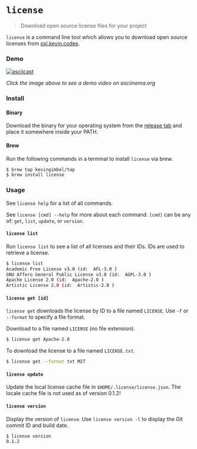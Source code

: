 # `license`
> Download open source license files for your project

`license` is a command line tool which allows you to download open source licenses from [osl.kevin.codes](http://osl.kevin.codes).

### Demo

[![asciicast](https://asciinema.org/a/Y58TBBoRlqnHdHlJiNBvN1VcC.png)](https://asciinema.org/a/Y58TBBoRlqnHdHlJiNBvN1VcC)

_Click the image above to see a demo video on asciinema.org_

### Install

#### Binary

Download the binary for your operating system from the [release tab](https://github.com/kevingimbel/license/releases) and place it somewhere inside your PATH.

#### Brew

Run the following commands in a terminal to install `license` via brew.

```sh
$ brew tap kevingimbel/tap
$ brew install license
```

### Usage

See `license help` for a list of all commands.

See `license [cmd] --help` for more about each command. `[cmd]` can be any of: `get`, `list`, `update`, or `version`.

#### `license list`

Run `license list` to see a list of all licenses and their IDs. IDs are used to retrieve a license.

```sh
$ license list
Academic Free License v3.0 (id:  AFL-3.0 )
GNU Affero General Public License v3.0 (id:  AGPL-3.0 )
Apache License 2.0 (id:  Apache-2.0 )
Artistic License 2.0 (id:  Artistic-2.0 )
```

#### `license get [id]`

`license get` downloads the license by ID to a file named `LICENSE`. Use `-f` or `--format` to specify a file format.

Download to a file named `LICENSE` (no file extension).

```sh
$ license get Apache-2.0
```

To download the license to a file named `LICENSE.txt`.

```sh
$ license get --format txt MIT
```

#### `license update`

Update the local license cache file in `$HOME/.license/license.json`. The locale cache file is not used as of version 0.1.2!

#### `license version`

Display the version of `license`. Use `license version -l` to display the Git commit ID and build date.

```sh
$ license version
0.1.2
```

